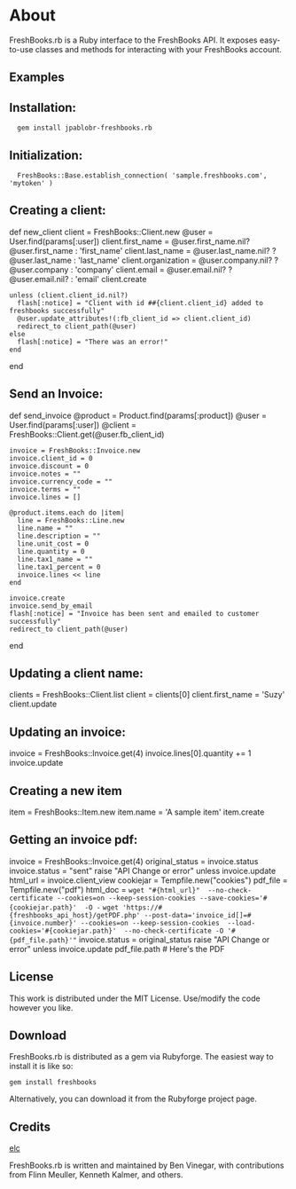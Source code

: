 About
=====

FreshBooks.rb is a Ruby interface to the FreshBooks API. It exposes easy-to-use classes and methods for interacting with your FreshBooks account.

## Examples ##

## Installation: ##
`  gem install jpablobr-freshbooks.rb`

## Initialization: ##

`  FreshBooks::Base.establish_connection( 'sample.freshbooks.com', 'mytoken' )`

## Creating a client: ##

  def new_client
    client = FreshBooks::Client.new
    @user = User.find(params[:user])
    client.first_name = @user.first_name.nil? @user.first_name : 'first_name'
    client.last_name = @user.last_name.nil? ? @user.last_name : 'last_name'
    client.organization = @user.company.nil? ? @user.company : 'company'
    client.email = @user.email.nil? ? @user.email.nil? : 'email'
    client.create

    unless (client.client_id.nil?)      
      flash[:notice] = "Client with id ##{client.client_id} added to freshbooks successfully"
      @user.update_attributes!(:fb_client_id => client.client_id)
      redirect_to client_path(@user)      
    else
      flash[:notice] = "There was an error!"      
    end
  end

## Send an Invoice: ##

  def send_invoice
    @product = Product.find(params[:product])
    @user = User.find(params[:user])
    @client = FreshBooks::Client.get(@user.fb_client_id)

    invoice = FreshBooks::Invoice.new
    invoice.client_id = 0
    invoice.discount = 0
    invoice.notes = ""
    invoice.currency_code = ""
    invoice.terms = ""
    invoice.lines = []

    @product.items.each do |item|
      line = FreshBooks::Line.new
      line.name = ""
      line.description = ""
      line.unit_cost = 0
      line.quantity = 0
      line.tax1_name = ""
      line.tax1_percent = 0
      invoice.lines << line
    end
    
    invoice.create
    invoice.send_by_email
    flash[:notice] = "Invoice has been sent and emailed to customer successfully"
    redirect_to client_path(@user)
  end

## Updating a client name: ##

  clients = FreshBooks::Client.list
  client = clients[0]
  client.first_name = 'Suzy'
  client.update

## Updating an invoice: ##

  invoice = FreshBooks::Invoice.get(4)
  invoice.lines[0].quantity += 1
  invoice.update

## Creating a new item ##

  item = FreshBooks::Item.new
  item.name = 'A sample item'
  item.create

## Getting an invoice pdf: ##

  invoice = FreshBooks::Invoice.get(4)
  original_status = invoice.status
  invoice.status = "sent"
  raise "API Change or error" unless invoice.update
  html_url = invoice.client_view
  cookiejar = Tempfile.new("cookies")
  pdf_file = Tempfile.new("pdf")
  html_doc = `wget "#{html_url}"  --no-check-certificate --cookies=on --keep-session-cookies --save-cookies='#{cookiejar.path}'  -O -`
  `wget 'https://#{freshbooks_api_host}/getPDF.php' --post-data='invoice_id[]=#{invoice.number}' --cookies=on --keep-session-cookies 
    --load-cookies='#{cookiejar.path}'  --no-check-certificate -O '#{pdf_file.path}'"`
  invoice.status = original_status
  raise "API Change or error" unless invoice.update
  pdf_file.path # Here's the PDF

## License ##

This work is distributed under the MIT License. Use/modify the code however you like.

## Download ##

FreshBooks.rb is distributed as a gem via Rubyforge. The easiest way to install it is like so:

  `gem install freshbooks`

Alternatively, you can download it from the Rubyforge project page.

## Credits ##

[elc](http://elctech.com/tags/freshbooks ) 

FreshBooks.rb is written and maintained by Ben Vinegar, with contributions from Flinn Meuller, Kenneth Kalmer, and others.
